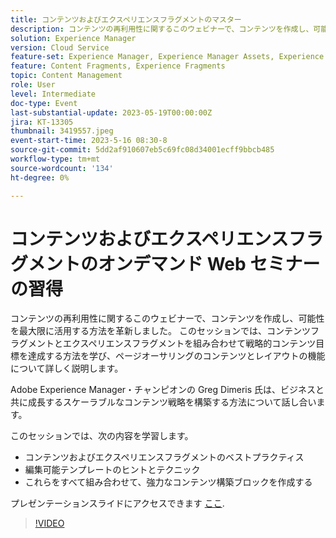 ```yaml
---
title: コンテンツおよびエクスペリエンスフラグメントのマスター
description: コンテンツの再利用性に関するこのウェビナーで、コンテンツを作成し、可能性を最大限に活用する方法を革新しました。
solution: Experience Manager
version: Cloud Service
feature-set: Experience Manager, Experience Manager Assets, Experience Manager Sites
feature: Content Fragments, Experience Fragments
topic: Content Management
role: User
level: Intermediate
doc-type: Event
last-substantial-update: 2023-05-19T00:00:00Z
jira: KT-13305
thumbnail: 3419557.jpeg
event-start-time: 2023-5-16 08:30-8
source-git-commit: 5dd2af910607eb5c69fc08d34001ecff9bbcb485
workflow-type: tm+mt
source-wordcount: '134'
ht-degree: 0%

---
```



# コンテンツおよびエクスペリエンスフラグメントのオンデマンド Web セミナーの習得

コンテンツの再利用性に関するこのウェビナーで、コンテンツを作成し、可能性を最大限に活用する方法を革新しました。 このセッションでは、コンテンツフラグメントとエクスペリエンスフラグメントを組み合わせて戦略的コンテンツ目標を達成する方法を学び、ページオーサリングのコンテンツとレイアウトの機能について詳しく説明します。

Adobe Experience Manager・チャンピオンの Greg Dimeris 氏は、ビジネスと共に成長するスケーラブルなコンテンツ戦略を構築する方法について話し合います。

このセッションでは、次の内容を学習します。

* コンテンツおよびエクスペリエンスフラグメントのベストプラクティス
* 編集可能テンプレートのヒントとテクニック
* これらをすべて組み合わせて、強力なコンテンツ構築ブロックを作成する

プレゼンテーションスライドにアクセスできます [ここ](../../assets/experience-manager/may2023/mastering-content-and-experience-fragments/AEM_Content_fragments_and_Experience_Fragments_Webinar_Session_Final.pdf).

>[!VIDEO](https://video.tv.adobe.com/v/3419557/?learn=on)
